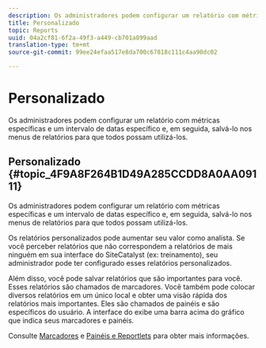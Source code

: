```yaml
---
description: Os administradores podem configurar um relatório com métricas específicas e um intervalo de datas específico e, em seguida, salvá-lo nos menus de relatórios para que todos possam utilizá-los.
title: Personalizado
topic: Reports
uuid: 04a2cf81-6f2a-49f3-a449-cb701a899aad
translation-type: tm+mt
source-git-commit: 99ee24efaa517e8da700c67818c111c4aa90dc02

---
```



# Personalizado

Os administradores podem configurar um relatório com métricas específicas e um intervalo de datas específico e, em seguida, salvá-lo nos menus de relatórios para que todos possam utilizá-los.

## Personalizado {#topic_4F9A8F264B1D49A285CCDD8A0AA09111}

Os administradores podem configurar um relatório com métricas específicas e um intervalo de datas específico e, em seguida, salvá-lo nos menus de relatórios para que todos possam utilizá-los.

Os relatórios personalizados pode aumentar seu valor como analista. Se você perceber relatórios que não correspondem a relatórios de mais ninguém em sua interface do SiteCatalyst (ex: treinamento), seu administrador pode ter configurado esses relatórios personalizados.

Além disso, você pode salvar relatórios que são importantes para você. Esses relatórios são chamados de marcadores. Você também pode colocar diversos relatórios em um único local e obter uma visão rápida dos relatórios mais importantes. Eles são chamados de painéis e são específicos do usuário. A interface do exibe uma barra acima do gráfico que indica seus marcadores e painéis.

Consulte [Marcadores](https://marketing.adobe.com/resources/help/pt_BR/sc/user/c_bookmarks.html) e [Painéis e Reportlets](https://marketing.adobe.com/resources/help/pt_BR/sc/user/c_dashboard.html) para obter mais informações.
